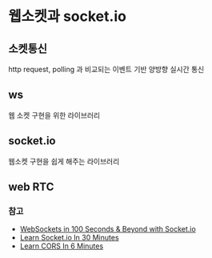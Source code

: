 # 웹소켓과 socket.io

## 소켓통신
http request, polling 과 비교되는 이벤트 기반 양방향 실시간 통신

## ws
웹 소켓 구현을 위한 라이브러리

## socket.io
웹소켓 구현을 쉽게 해주는 라이브러리

## web RTC

### 참고
* [WebSockets in 100 Seconds & Beyond with Socket.io](https://www.youtube.com/watch?v=1BfCnjr_Vjg)
* [Learn Socket.io In 30 Minutes](https://www.youtube.com/watch?v=ZKEqqIO7n-k)
* [Learn CORS In 6 Minutes](https://www.youtube.com/watch?v=PNtFSVU-YTI)
